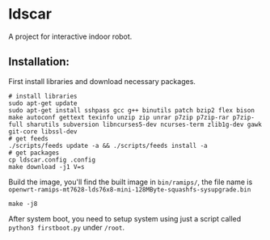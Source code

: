# ldscar

A project for interactive indoor robot.

## Installation:

First install libraries and download necessary packages.

```shell
# install libraries
sudo apt-get update
sudo apt-get install sshpass gcc g++ binutils patch bzip2 flex bison make autoconf gettext texinfo unzip zip unrar p7zip p7zip-rar p7zip-full sharutils subversion libncurses5-dev ncurses-term zlib1g-dev gawk git-core libssl-dev
# get feeds
./scripts/feeds update -a && ./scripts/feeds install -a
# get packages
cp ldscar.config .config
make download -j1 V=s
```

Build the image, you'll find the built image in `bin/ramips/`, the file name is `openwrt-ramips-mt7628-lds76x8-mini-128MByte-squashfs-sysupgrade.bin`

```shell
make -j8
```

After system boot, you need to setup system using just a script called `python3 firstboot.py` under `/root`.
